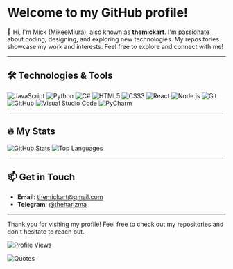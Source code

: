# Welcome to my GitHub profile!

👋 Hi, I'm Mick (MikeeMiura), also known as **themickart**. I'm passionate about coding, designing, and exploring new technologies. My repositories showcase my work and interests. Feel free to explore and connect with me!

---

## 🛠️ Technologies & Tools

![JavaScript](https://img.shields.io/badge/-JavaScript-282C34?style=flat-square&logo=javascript)
![Python](https://img.shields.io/badge/-Python-282C34?style=flat-square&logo=python)
![C#](https://img.shields.io/badge/-CSharp-282C34?style=flat-square&logo=csharp)
![HTML5](https://img.shields.io/badge/-HTML5-282C34?style=flat-square&logo=html5)
![CSS3](https://img.shields.io/badge/-CSS3-282C34?style=flat-square&logo=css3)
![React](https://img.shields.io/badge/-React-282C34?style=flat-square&logo=react)
![Node.js](https://img.shields.io/badge/-Node.js-282C34?style=flat-square&logo=node.js)
![Git](https://img.shields.io/badge/-Git-282C34?style=flat-square&logo=git)
![GitHub](https://img.shields.io/badge/-GitHub-282C34?style=flat-square&logo=github)
![Visual Studio Code](https://img.shields.io/badge/-VS%20Code-282C34?style=flat-square&logo=visual-studio-code)
![PyCharm](https://img.shields.io/badge/-PyCharm-282C34?style=flat-square&logo=pycharm)

---

## 🔥 My Stats

![GitHub Stats](https://github-readme-stats.vercel.app/api?username=themickart&show_icons=true&theme=graywhite)
![Top Languages](https://github-readme-stats.vercel.app/api/top-langs/?username=themickart&layout=compact&theme=graywhite)

---

## 📫 Get in Touch

- **Email**: [themickart@gmail.com](mailto:themickart@gmail.com)
- **Telegram**: [@theharizma](https://t.me/theharizma)

---

Thank you for visiting my profile! Feel free to check out my repositories and don't hesitate to reach out.

![Profile Views](https://komarev.com/ghpvc/?username=themickart&color=333333)

<!--- Цитата --->
![Quotes](https://quotes-github-readme.vercel.app/api?type=horizontal&theme=light)

